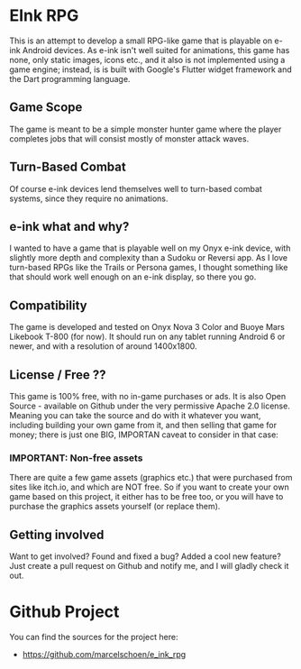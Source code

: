 # EInk RPG

This is an attempt to develop a small RPG-like game that is playable on e-ink Android devices.
As e-ink isn't well suited for animations, this game has none, only static images, icons etc.,
and it also is not implemented using a game engine; instead, is is built with Google's Flutter
widget framework and the Dart programming language.

## Game Scope

The game is meant to be a simple monster hunter game where the player completes jobs that will
consist mostly of monster attack waves.

## Turn-Based Combat

Of course e-ink devices lend themselves well to turn-based combat systems, since they require 
no animations.

## e-ink what and why?

I wanted to have a game that is playable well on my Onyx e-ink device, with slightly more depth
and complexity than a Sudoku or Reversi app. As I love turn-based RPGs like the Trails or Persona
games, I thought something like that should work well enough on an e-ink display, so there you go.

## Compatibility

The game is developed and tested on Onyx Nova 3 Color and Buoye Mars Likebook T-800 (for now). It
should run on any tablet running Android 6 or newer, and with a resolution of around 1400x1800.

## License / Free ??

This game is 100% free, with no in-game purchases or ads. It is also Open Source - available on
Github under the very permissive Apache 2.0 license. Meaning you can take the source and do with
it whatever you want, including building your own game from it, and then selling that game for 
money; there is just one BIG, IMPORTAN caveat to consider in that case:

### IMPORTANT: Non-free assets 

There are quite a few game assets (graphics etc.) that were purchased from sites like itch.io,
and which are NOT free. So if you want to create your own game based on this project, it either
has to be free too, or you will have to purchase the graphics assets yourself (or replace them).

## Getting involved

Want to get involved? Found and fixed a bug? Added a cool new feature? Just create a pull request
on Github and notify me, and I will gladly check it out.

# Github Project

You can find the sources for the project here:

* https://github.com/marcelschoen/e_ink_rpg